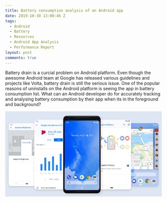```yaml
---
title: Battery consumption analysis of an Android app
date: 2019-10-30 13:00:46 Z
tags:
  - Android
  - Battery
  - Resources
  - Android App Analysis
  - Performance Report
layout: post
comments: true
---
```


Battery drain is a curcial problem on Android platform. Even though the awesome Android team at Google has released various guidelines and projects like Volta, battery drain is still the serious issue. One of the popular reasons of uninstalls on the Android platform is seeing the app in battery consumption list. What can an Android developer do for accurately tracking and analysing battery consumption by their app when its in the foreground and background?

<div class="container">
<img class="img-responsive" src="/public/images/battery-drain.jpg"/>
</div>
